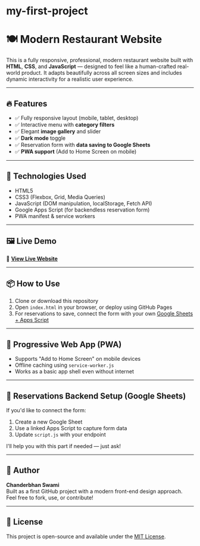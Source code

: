 # my-first-project

# 🍽️ Modern Restaurant Website

This is a fully responsive, professional, modern restaurant website built with **HTML**, **CSS**, and **JavaScript** — designed to feel like a human-crafted real-world product. It adapts beautifully across all screen sizes and includes dynamic interactivity for a realistic user experience.

---

## 🔥 Features

- ✅ Fully responsive layout (mobile, tablet, desktop)
- ✅ Interactive menu with **category filters**
- ✅ Elegant **image gallery** and slider
- ✅ **Dark mode** toggle
- ✅ Reservation form with **data saving to Google Sheets**
- ✅ **PWA support** (Add to Home Screen on mobile)

---

## 🧾 Technologies Used

- HTML5  
- CSS3 (Flexbox, Grid, Media Queries)  
- JavaScript (DOM manipulation, localStorage, Fetch API)  
- Google Apps Script (for backendless reservation form)  
- PWA manifest & service workers  

---

## 🖼️ Live Demo

🔗 **[View Live Website](https://chanderbhanswami.github.io/my-first-project/)** 

---

## 📦 How to Use

1. Clone or download this repository
2. Open `index.html` in your browser, or deploy using GitHub Pages
3. For reservations to save, connect the form with your own [Google Sheets + Apps Script](https://developers.google.com/apps-script)

---

## 📱 Progressive Web App (PWA)

- Supports "Add to Home Screen" on mobile devices
- Offline caching using `service-worker.js`
- Works as a basic app shell even without internet

---

## 📧 Reservations Backend Setup (Google Sheets)

If you'd like to connect the form:
1. Create a new Google Sheet
2. Use a linked Apps Script to capture form data
3. Update `script.js` with your endpoint

I'll help you with this part if needed — just ask!

---

## 🙌 Author

**Chanderbhan Swami**  
Built as a first GitHub project with a modern front-end design approach.  
Feel free to fork, use, or contribute!

---

## 📄 License

This project is open-source and available under the [MIT License](LICENSE).
